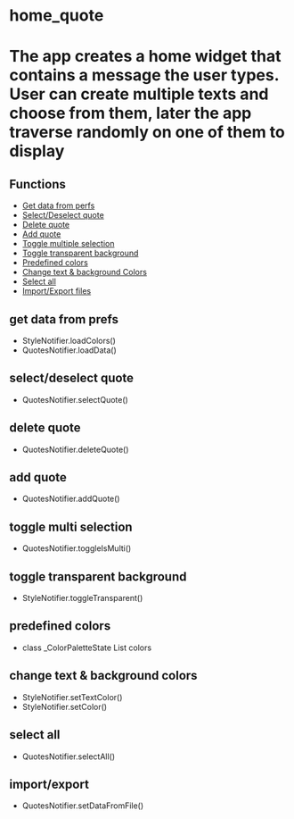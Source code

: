 # home_quote

# The app creates a home widget that contains a message the user types. User can create multiple texts and choose from them, later the app traverse randomly on one of them to display

## Functions

- [Get data from perfs](#get-data-from-prefs)
- [Select/Deselect quote](#selectdeselect-quote)
- [Delete quote](#delete-quote)
- [Add quote](#add-quote)
- [Toggle multiple selection](#toggle-multi-selection)
- [Toggle transparent background](#toggle-transparent-background)
- [Predefined colors](#predefined-colors)
- [Change text & background Colors](#change-text--background-colors)
- [Select all](#select-all)
- [Import/Export files](#importexport)

## get data from prefs

- StyleNotifier.loadColors()
- QuotesNotifier.loadData()

## select/deselect quote

- QuotesNotifier.selectQuote()

## delete quote

- QuotesNotifier.deleteQuote()

## add quote

- QuotesNotifier.addQuote()

## toggle multi selection

- QuotesNotifier.toggleIsMulti()

## toggle transparent background

- StyleNotifier.toggleTransparent()

## predefined colors

- class \_ColorPaletteState List colors

## change text & background colors

- StyleNotifier.setTextColor()
- StyleNotifier.setColor()

## select all

- QuotesNotifier.selectAll()

## import/export

- QuotesNotifier.setDataFromFile()
